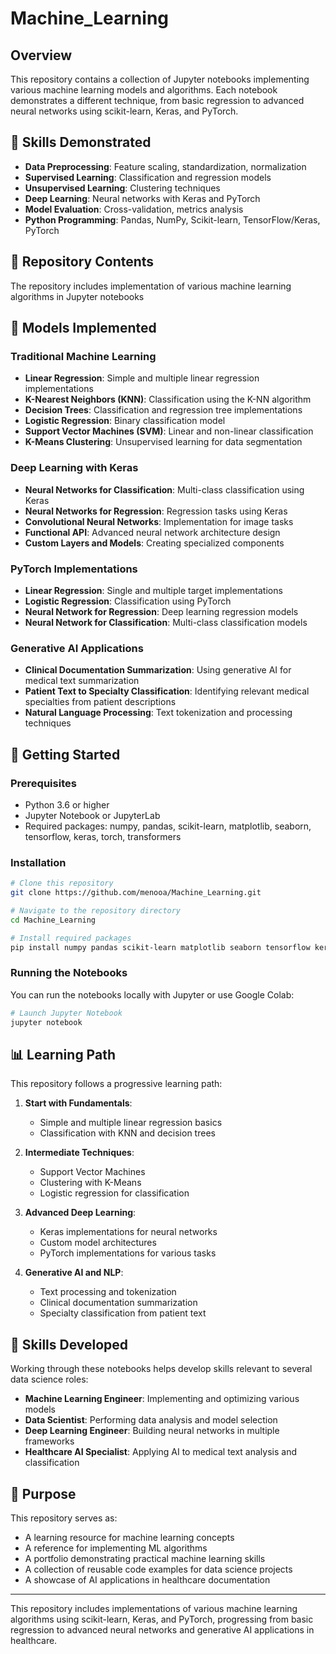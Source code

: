 # Machine_Learning

## Overview
This repository contains a collection of Jupyter notebooks implementing various machine learning models and algorithms. Each notebook demonstrates a different technique, from basic regression to advanced neural networks using scikit-learn, Keras, and PyTorch.

## 🧠 Skills Demonstrated

- **Data Preprocessing**: Feature scaling, standardization, normalization
- **Supervised Learning**: Classification and regression models
- **Unsupervised Learning**: Clustering techniques
- **Deep Learning**: Neural networks with Keras and PyTorch
- **Model Evaluation**: Cross-validation, metrics analysis
- **Python Programming**: Pandas, NumPy, Scikit-learn, TensorFlow/Keras, PyTorch

## 📂 Repository Contents

The repository includes implementation of various machine learning algorithms in Jupyter notebooks

## 🚀 Models Implemented

### Traditional Machine Learning
- **Linear Regression**: Simple and multiple linear regression implementations
- **K-Nearest Neighbors (KNN)**: Classification using the K-NN algorithm
- **Decision Trees**: Classification and regression tree implementations
- **Logistic Regression**: Binary classification model
- **Support Vector Machines (SVM)**: Linear and non-linear classification
- **K-Means Clustering**: Unsupervised learning for data segmentation

### Deep Learning with Keras
- **Neural Networks for Classification**: Multi-class classification using Keras
- **Neural Networks for Regression**: Regression tasks using Keras
- **Convolutional Neural Networks**: Implementation for image tasks
- **Functional API**: Advanced neural network architecture design
- **Custom Layers and Models**: Creating specialized components

### PyTorch Implementations
- **Linear Regression**: Single and multiple target implementations
- **Logistic Regression**: Classification using PyTorch
- **Neural Network for Regression**: Deep learning regression models
- **Neural Network for Classification**: Multi-class classification models

### Generative AI Applications
- **Clinical Documentation Summarization**: Using generative AI for medical text summarization
- **Patient Text to Specialty Classification**: Identifying relevant medical specialties from patient descriptions
- **Natural Language Processing**: Text tokenization and processing techniques

## 🔧 Getting Started

### Prerequisites
- Python 3.6 or higher
- Jupyter Notebook or JupyterLab
- Required packages: numpy, pandas, scikit-learn, matplotlib, seaborn, tensorflow, keras, torch, transformers

### Installation
```bash
# Clone this repository
git clone https://github.com/menooa/Machine_Learning.git

# Navigate to the repository directory
cd Machine_Learning

# Install required packages
pip install numpy pandas scikit-learn matplotlib seaborn tensorflow keras torch transformers
```

### Running the Notebooks
You can run the notebooks locally with Jupyter or use Google Colab:

```bash
# Launch Jupyter Notebook
jupyter notebook
```

## 📊 Learning Path

This repository follows a progressive learning path:

1. **Start with Fundamentals**: 
   - Simple and multiple linear regression basics
   - Classification with KNN and decision trees

2. **Intermediate Techniques**:
   - Support Vector Machines
   - Clustering with K-Means
   - Logistic regression for classification

3. **Advanced Deep Learning**:
   - Keras implementations for neural networks
   - Custom model architectures
   - PyTorch implementations for various tasks

4. **Generative AI and NLP**:
   - Text processing and tokenization
   - Clinical documentation summarization
   - Specialty classification from patient text

## 💼 Skills Developed

Working through these notebooks helps develop skills relevant to several data science roles:
- **Machine Learning Engineer**: Implementing and optimizing various models
- **Data Scientist**: Performing data analysis and model selection
- **Deep Learning Engineer**: Building neural networks in multiple frameworks
- **Healthcare AI Specialist**: Applying AI to medical text analysis and classification

## 📝 Purpose

This repository serves as:
- A learning resource for machine learning concepts
- A reference for implementing ML algorithms
- A portfolio demonstrating practical machine learning skills
- A collection of reusable code examples for data science projects
- A showcase of AI applications in healthcare documentation

---

This repository includes implementations of various machine learning algorithms using scikit-learn, Keras, and PyTorch, progressing from basic regression to advanced neural networks and generative AI applications in healthcare.
